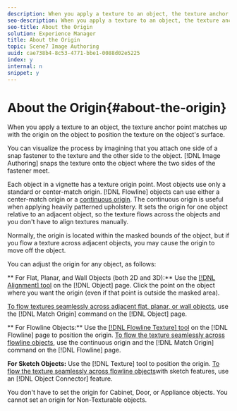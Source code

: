 ```yaml
---
description: When you apply a texture to an object, the texture anchor point matches up with the origin on the object to position the texture on the object's surface.
seo-description: When you apply a texture to an object, the texture anchor point matches up with the origin on the object to position the texture on the object's surface.
seo-title: About the Origin
solution: Experience Manager
title: About the Origin
topic: Scene7 Image Authoring
uuid: cae738b4-8c53-4771-bbe1-0088d02e5225
index: y
internal: n
snippet: y
---
```


# About the Origin{#about-the-origin}

When you apply a texture to an object, the texture anchor point matches up with the origin on the object to position the texture on the object's surface.

You can visualize the process by imagining that you attach one side of a snap fastener to the texture and the other side to the object. [!DNL Image Authoring] snaps the texture onto the object where the two sides of the fastener meet.

Each object in a vignette has a texture origin point. Most objects use only a standard or center-match origin. [!DNL Flowline] objects can use either a center-match origin or a [continuous origin](../../c-vat-flow-pg/c-vat-abt-flow/c-vat-flow-pg-opt.md#concept-ab8e010be60d46c8841f1b00c3501d16). The continuous origin is useful when applying heavily patterned upholstery. It sets the origin for one object relative to an adjacent object, so the texture flows across the objects and you don't have to align textures manually.

Normally, the origin is located within the masked bounds of the object, but if you flow a texture across adjacent objects, you may cause the origin to move off the object.

You can adjust the origin for any object, as follows:

** For Flat, Planar, and Wall Objects (both 2D and 3D):** Use the [ [!DNL Alignment] tool](../../c-vat-obj-pg/c-vat-obj-pg-tools/c-vat-align-tool.md#concept-2ba104eab0df4b00a52c70bbcd8177a8) on the [!DNL Object] page. Click the point on the object where you want the origin (even if that point is outside the masked area).

[To flow textures seamlessly across adjacent flat, planar, or wall objects](../../c-vat-obj-pg/c-vat-work-obj/t-vat-text-adj-planes.md#task-20755dfecbfb49e3aa5ccc3b97b3f4d8), use the [!DNL Match Origin] command on the [!DNL Object] page.

** For Flowline Objects:** Use the [ [!DNL Flowline Texture] tool](../../c-vat-flow-pg/c-vat-test-flow-work/t-vat-origin-flow-obj.md#task-ad68986712984d8098243e0d0373380b) on the [!DNL Flowline] page to position the origin. [To flow the texture seamlessly across flowline objects](../../c-vat-flow-pg/c-vat-test-flow-work/t-vat-match-text.md#task-568d59da3f7e48838669b17fe96fbed0), use the continuous origin and the [!DNL Match Origin] command on the [!DNL Flowline] page.

**For Sketch Objects:** Use the [!DNL Texture] tool to position the origin. [To flow the texture seamlessly across flowline objects](../../c-vat-work-sketch-pg/r-vat-create-sketch-feat/t-vat-create-feat.md#task-c4fd7e414a9445a49b4c2a3cf7425481)with sketch features, use an [!DNL Object Connector] feature.

You don't have to set the origin for Cabinet, Door, or Appliance objects. You cannot set an origin for Non-Texturable objects. 

